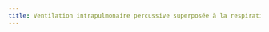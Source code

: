 ```yaml
---
title: Ventilation intrapulmonaire percussive superposée à la respiration spontanée d'un patient
---
```


<script>

	var lung = new sv.SptLung();
	var ventilator = new sv.IPV();
	var data = ventilator.ventilate(lung);

	fx = function(d){return d.time};
	fy2 = function(d){return d.Pao};


	//var graph = gs.quickGraph( null, data.timeData, fx, fy2).setidx("Temps").setidy("Pression");
	var graph = new gs.graph(null, {class: 'thinPath'});
	graph.padH = 1;
	graph.setscale(data.timeData, fx, fy2)
	.tracer(data.timeData, fx, fy2);
	graph.setidx('Temps (s)');
	graph.setidy('Pression (cmH₂O)');

	function pointer(x, y, texte){
			  var arrLength = 6;
			  var textSpacing = 1;

			  graph.vecteur(x, y + arrLength, x, y);
			  graph.etiquette(x, y + arrLength + textSpacing, texte);
	}

	pointer(5.1, 10, 'Inspiration');
	pointer(6.1, 14, 'Expiration');
	
</script>
